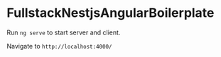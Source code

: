 # FullstackNestjsAngularBoilerplate

Run `ng serve` to start server and client. 

Navigate to `http://localhost:4000/`
